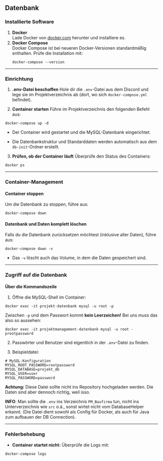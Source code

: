 ## Datenbank

### Installierte Software
1. **Docker**  
   Lade Docker von [docker.com](https://www.docker.com/) herunter und installiere es.
2. **Docker Compose**  
   Docker Compose ist bei neueren Docker-Versionen standardmäßig enthalten. Prüfe die Installation mit:
   ```
   docker-compose --version
   ```


---


### Einrichtung 
 
1. **.env-Datei beschaffen** 
Hole dir die `.env`-Datei aus dem Discord und lege sie im Projektverzeichnis ab (dort, wo sich `docker-compose.yml` befindet).

3. **Container starten** 
Führe im Projektverzeichnis den folgenden Befehl aus:

```
docker-compose up -d
```

  - Der Container wird gestartet und die MySQL-Datenbank eingerichtet.
 
  - Die Datenbankstruktur und Standarddaten werden automatisch aus dem `db-init`-Ordner erstellt.
 
3. **Prüfen, ob der Container läuft** 
Überprüfe den Status des Containers:

```
docker ps
```


---


### Container-Management 

#### Container stoppen 

Um die Datenbank zu stoppen, führe aus:


```
docker-compose down
```

#### Datenbank und Daten komplett löschen 

Falls du die Datenbank zurücksetzen möchtest (inklusive aller Daten), führe aus:


```
docker-compose down -v
```
 
- Das `-v` löscht auch das Volume, in dem die Daten gespeichert sind.


---


### Zugriff auf die Datenbank 
#### Über die Kommandozeile 
 
1. Öffne die MySQL-Shell im Container:

```
docker exec -it projekt-datenbank mysql -u root -p
```

Zwischen `-p` und dem Passwort kommt **kein Leerzeichen!** Bei uns muss das also so aussehen:
```
docker exec -it projektmanagement-datenbank mysql -u root -prootpassword
```
 
2. Passwörter und Benutzer sind eigentlich in der `.env`-Datei zu finden.

3. Beispieldatei:

```
# MySQL-Konfiguration
MYSQL_ROOT_PASSWORD=rootpassword
MYSQL_DATABASE=projekt_db
MYSQL_USER=user
MYSQL_PASSWORD=password
```
**Achtung:**  Diese Datei sollte nicht ins Repository hochgeladen werden. Die Daten sind aber dennoch richtig, weil isso.

**INFO**: Man sollte die `.env` ins Verzeichnis `PM_Baufirma` tun, nicht ins Unterverzeichnis wie `src` o.ä.,
sonst wirtet nicht vom DatabaseHelper erkannt. (Die Datei dient sowohl als Config für Docker, als auch für Java zum
aufbauen der DB Connection).

---


### Fehlerbehebung 
 
- **Container startet nicht:** 
Überprüfe die Logs mit:

```
docker-compose logs
```
